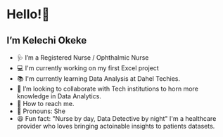  # Hello!👋
 
 ## I’m Kelechi Okeke
 
- 🩺 I’m a Registered Nurse / Ophthalmic Nurse
- 💻 I'm currently working on my first Excel project
- 📚 I'm currently learning Data Analysis at Dahel Techies.
- 🤗 I’m looking to collaborate with Tech institutions to horn more knowledge in Data Analytics.
- 📱 How to reach me.
- 👗 Pronouns: She
- 😆 Fun fact: "Nurse by day, Data Detective by night" I'm a healthcare provider who loves bringing actoinable insights to patients datasets.


